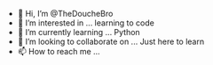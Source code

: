 - 👋 Hi, I’m @TheDoucheBro
- 👀 I’m interested in ... learning to code
- 🌱 I’m currently learning ... Python
- 💞️ I’m looking to collaborate on ... Just here to learn
- 📫 How to reach me ...

<!---
TheDoucheBro/TheDoucheBro is a ✨ special ✨ repository because its `README.md` (this file) appears on your GitHub profile.
You can click the Preview link to take a look at your changes.
--->
